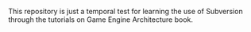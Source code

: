 This repository is just a temporal test for learning the use of Subversion through the tutorials on Game Engine Architecture book.